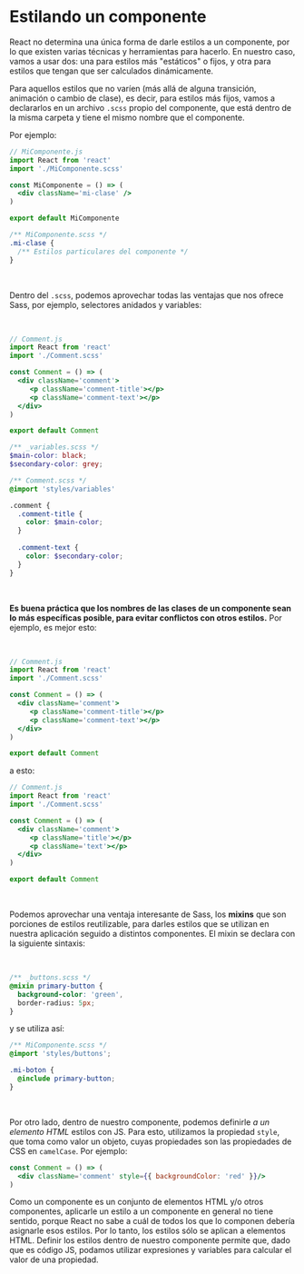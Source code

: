 # Estilando un componente

React no determina una única forma de darle estilos a un componente, por lo que existen varias técnicas y herramientas para hacerlo. En nuestro caso, vamos a usar dos: una para estilos más "estáticos" o fijos, y otra para estilos que tengan que ser calculados dinámicamente.

Para aquellos estilos que no varíen (más allá de alguna transición, animación o cambio de clase), es decir, para estilos más fijos, vamos a declararlos en un archivo `.scss` propio del componente, que está dentro de la misma carpeta y tiene el mismo nombre que el componente.

Por ejemplo:
<br/>

```jsx
// MiComponente.js
import React from 'react'
import './MiComponente.scss'

const MiComponente = () => (
  <div className='mi-clase' />
)

export default MiComponente
```

```scss
/** MiComponente.scss */
.mi-clase {
  /** Estilos particulares del componente */
}
```
<br/>

Dentro del `.scss`, podemos aprovechar todas las ventajas que nos ofrece Sass, por ejemplo, selectores anidados y variables:

<br/>

```jsx
// Comment.js
import React from 'react'
import './Comment.scss'

const Comment = () => (
  <div className='comment'>
     <p className='comment-title'></p>
     <p className='comment-text'></p>
  </div>
)

export default Comment
```

```scss
/** _variables.scss */
$main-color: black;
$secondary-color: grey;
```

```scss
/** Comment.scss */
@import 'styles/variables'

.comment {
  .comment-title {
    color: $main-color;
  }
  
  .comment-text {
    color: $secondary-color;  
  }
}
```
<br/>

**Es buena práctica que los nombres de las clases de un componente sean lo más específicas posible, para evitar conflictos con otros estilos.** Por ejemplo, es mejor esto:

<br/>

```jsx
// Comment.js
import React from 'react'
import './Comment.scss'

const Comment = () => (
  <div className='comment'>
     <p className='comment-title'></p>
     <p className='comment-text'></p>
  </div>
)

export default Comment
```

a esto:

```jsx
// Comment.js
import React from 'react'
import './Comment.scss'

const Comment = () => (
  <div className='comment'>
     <p className='title'></p>
     <p className='text'></p>
  </div>
)

export default Comment
```
<br/>

Podemos aprovechar una ventaja interesante de Sass, los **mixins** que son porciones de estilos reutilizable, para darles estilos que se utilizan en nuestra aplicación seguido a distintos componentes. El mixin se declara con la siguiente sintaxis:

<br/>

```scss
/** _buttons.scss */
@mixin primary-button {
  background-color: 'green',
  border-radius: 5px;
}
```

y se utiliza así:

```scss
/** MiComponente.scss */
@import 'styles/buttons';

.mi-boton {
  @include primary-button;
}
```

<br/>

Por otro lado, dentro de nuestro componente, podemos definirle *a un elemento HTML* estilos con JS. Para esto, utilizamos la propiedad `style`, que toma como valor un objeto, cuyas propiedades son las propiedades de CSS en `camelCase`. Por ejemplo:

```jsx
const Comment = () => (
  <div className='comment' style={{ backgroundColor: 'red' }}/>
)
```

Como un componente es un conjunto de elementos HTML y/o otros componentes, aplicarle un estilo a un componente en general no tiene sentido, porque React no sabe a cuál de todos los que lo componen debería asignarle esos estilos. Por lo tanto, los estilos sólo se aplican a elementos HTML. Definir los estilos dentro de nuestro componente permite que, dado que es código JS, podamos utilizar expresiones y variables para calcular el valor de una propiedad. 
